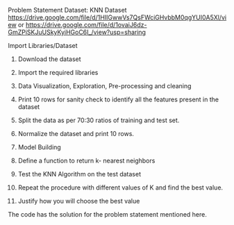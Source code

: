 Problem Statement 
Dataset: KNN Dataset
https://drive.google.com/file/d/1HIIGwwVs7QsFWciGHvbbM0qgYUI0A5Xl/view
or
https://drive.google.com/file/d/1ovaiJ6dz-GmZPiSKJuUSkyKyiHGoC6I_/view?usp=sharing

 Import Libraries/Dataset
1.	Download the dataset
2.	Import the required libraries
1.	Data Visualization, Exploration, Pre-processing and cleaning
1.	Print 10 rows for sanity check to identify all the features present in the dataset
2.	Split the data as per 70:30 ratios of training and test set.
3.	Normalize the dataset and print 10 rows.

2.	Model Building 
1.	Define a function to return k- nearest neighbors
2.	Test the KNN Algorithm on the test dataset
3.	Repeat the procedure with different values of K and find the best value. 
4.	Justify how you will choose the best value

The code has the solution for the problem statement mentioned here.
